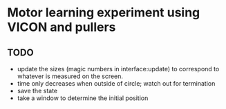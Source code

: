 # Motor learning experiment using VICON and pullers

## TODO

- update the sizes (magic numbers in interface:update) to correspond to whatever is measured on the screen.
- time only decreases when outside of circle; watch out for termination
- save the state
- take a window to determine the initial position